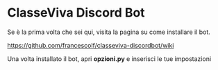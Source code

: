 # ClasseViva Discord Bot

Se è la prima volta che sei qui, visita la pagina su come installare il bot.

https://github.com/francescolf/classeviva-discordbot/wiki


Una volta installato il bot, apri **opzioni.py** e inserisci le tue impostazioni
